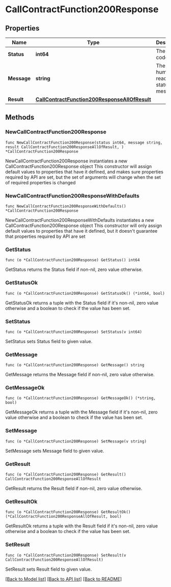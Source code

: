 # CallContractFunction200Response

## Properties

Name | Type | Description | Notes
------------ | ------------- | ------------- | -------------
**Status** | **int64** | The status code. | 
**Message** | **string** | The human-readable status message. | 
**Result** | [**CallContractFunction200ResponseAllOfResult**](CallContractFunction200ResponseAllOfResult.md) |  | 

## Methods

### NewCallContractFunction200Response

`func NewCallContractFunction200Response(status int64, message string, result CallContractFunction200ResponseAllOfResult, ) *CallContractFunction200Response`

NewCallContractFunction200Response instantiates a new CallContractFunction200Response object
This constructor will assign default values to properties that have it defined,
and makes sure properties required by API are set, but the set of arguments
will change when the set of required properties is changed

### NewCallContractFunction200ResponseWithDefaults

`func NewCallContractFunction200ResponseWithDefaults() *CallContractFunction200Response`

NewCallContractFunction200ResponseWithDefaults instantiates a new CallContractFunction200Response object
This constructor will only assign default values to properties that have it defined,
but it doesn't guarantee that properties required by API are set

### GetStatus

`func (o *CallContractFunction200Response) GetStatus() int64`

GetStatus returns the Status field if non-nil, zero value otherwise.

### GetStatusOk

`func (o *CallContractFunction200Response) GetStatusOk() (*int64, bool)`

GetStatusOk returns a tuple with the Status field if it's non-nil, zero value otherwise
and a boolean to check if the value has been set.

### SetStatus

`func (o *CallContractFunction200Response) SetStatus(v int64)`

SetStatus sets Status field to given value.


### GetMessage

`func (o *CallContractFunction200Response) GetMessage() string`

GetMessage returns the Message field if non-nil, zero value otherwise.

### GetMessageOk

`func (o *CallContractFunction200Response) GetMessageOk() (*string, bool)`

GetMessageOk returns a tuple with the Message field if it's non-nil, zero value otherwise
and a boolean to check if the value has been set.

### SetMessage

`func (o *CallContractFunction200Response) SetMessage(v string)`

SetMessage sets Message field to given value.


### GetResult

`func (o *CallContractFunction200Response) GetResult() CallContractFunction200ResponseAllOfResult`

GetResult returns the Result field if non-nil, zero value otherwise.

### GetResultOk

`func (o *CallContractFunction200Response) GetResultOk() (*CallContractFunction200ResponseAllOfResult, bool)`

GetResultOk returns a tuple with the Result field if it's non-nil, zero value otherwise
and a boolean to check if the value has been set.

### SetResult

`func (o *CallContractFunction200Response) SetResult(v CallContractFunction200ResponseAllOfResult)`

SetResult sets Result field to given value.



[[Back to Model list]](../README.md#documentation-for-models) [[Back to API list]](../README.md#documentation-for-api-endpoints) [[Back to README]](../README.md)


